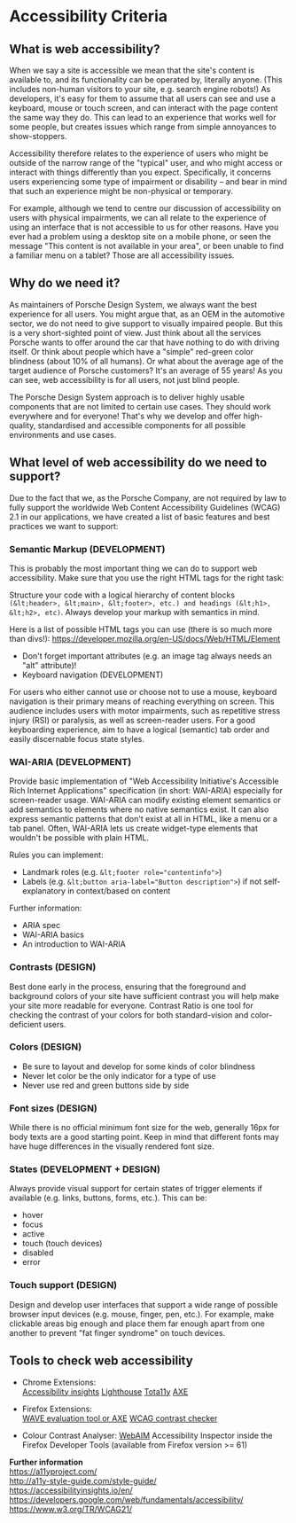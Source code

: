 # Accessibility Criteria

## What is web accessibility?
When we say a site is accessible we mean that the site's content is available to, and its functionality can be operated by, literally anyone. (This includes non-human visitors to your site, e.g. search engine robots!)
As developers, it's easy for them to assume that all users can see and use a keyboard, mouse or touch screen, and can interact with the page content the same way they do. 
This can lead to an experience that works well for some people, but creates issues which range from simple annoyances to show-stoppers.

Accessibility therefore relates to the experience of users who might be outside of the narrow range of the "typical" user, and who might access or interact with things differently than you expect. 
Specifically, it concerns users experiencing some type of impairment or disability – and bear in mind that such an experience might be non-physical or temporary.

For example, although we tend to centre our discussion of accessibility on users with physical impairments, we can all relate to the experience of using an interface that is not accessible to us for other reasons. 
Have you ever had a problem using a desktop site on a mobile phone, or seen the message "This content is not available in your area", or been unable to find a familiar menu on a tablet? Those are all accessibility issues.

## Why do we need it?
As maintainers of Porsche Design System, we always want the best experience for all users. You might argue that, as an OEM in the automotive sector, we do not need to give support to visually impaired people. But this is a very short-sighted point of view.
Just think about all the services Porsche wants to offer around the car that have nothing to do with driving itself. Or think about people which have a "simple" red-green color blindness (about 10% of all humans). 
Or what about the average age of the target audience of Porsche customers? It's an average of 55 years! As you can see, web accessibility is for all users, not just blind people.

The Porsche Design System approach is to deliver highly usable components that are not limited to certain use cases. They should work everywhere and for everyone! 
That's why we develop and offer high-quality, standardised and accessible components for all possible environments and use cases.

## What level of web accessibility do we need to support?
Due to the fact that we, as the Porsche Company, are not required by law to fully support the worldwide Web Content Accessibility Guidelines (WCAG) 2.1 in our applications, we have created a list of basic features and best practices we want to support:

### Semantic Markup (DEVELOPMENT)
This is probably the most important thing we can do to support web accessibility. Make sure that you use the right HTML tags for the right task:

Structure your code with a logical hierarchy of content blocks `(&lt;header>, &lt;main>, &lt;footer>, etc.) and headings (&lt;h1>, &lt;h2>, etc)`. Always develop your markup with semantics in mind. 

Here is a list of possible HTML tags you can use (there is so much more than divs!): https://developer.mozilla.org/en-US/docs/Web/HTML/Element

* Don't forget important attributes (e.g. an image tag always needs an "alt" attribute)!
* Keyboard navigation (DEVELOPMENT)

For users who either cannot use or choose not to use a mouse, keyboard navigation is their primary means of reaching everything on screen. 
This audience includes users with motor impairments, such as repetitive stress injury (RSI) or paralysis, as well as screen-reader users. 
For a good keyboarding experience, aim to have a logical (semantic) tab order and easily discernable focus state styles.

### WAI-ARIA (DEVELOPMENT)
Provide basic implementation of "Web Accessibility Initiative's Accessible Rich Internet Applications" specification (in short: WAI-ARIA) especially for screen-reader usage.
WAI-ARIA can modify existing element semantics or add semantics to elements where no native semantics exist. It can also express semantic patterns that don't exist at all in HTML, like a menu or a tab panel. 
Often, WAI-ARIA lets us create widget-type elements that wouldn't be possible with plain HTML.

Rules you can implement:
* Landmark roles (e.g. `&lt;footer role="contentinfo">`)
* Labels (e.g. `&lt;button aria-label="Button description">`) if not self-explanatory in context/based on content

Further information:
* ARIA spec
* WAI-ARIA basics
* An introduction to WAI-ARIA
###  Contrasts (DESIGN)
Best done early in the process, ensuring that the foreground and background colors of your site have sufficient contrast you will help make your site more readable for everyone. Contrast Ratio is one tool for checking the contrast of your colors for both standard-vision and color-deficient users.

### Colors (DESIGN)
* Be sure to layout and develop for some kinds of color blindness
* Never let color be the only indicator for a type of use
* Never use red and green buttons side by side

### Font sizes (DESIGN)
While there is no official minimum font size for the web, generally 16px for body texts are a good starting point. Keep in mind that different fonts may have huge differences in the visually rendered font size.

### States (DEVELOPMENT + DESIGN)
Always provide visual support for certain states of trigger elements if available (e.g. links, buttons, forms, etc.). This can be:
* hover
* focus
* active
* touch (touch devices)
* disabled
* error

### Touch support (DESIGN)
Design and develop user interfaces that support a wide range of possible browser input devices (e.g. mouse, finger, pen, etc.). For example, make clickable areas big enough and place them far enough apart from one another to prevent "fat finger syndrome" on touch devices.

## Tools to check web accessibility
* Chrome Extensions:  
[Accessibility insights](https://chrome.google.com/webstore/detail/accessibility-insights-fo/pbjjkligggfmakdaogkfomddhfmpjeni)
[Lighthouse](https://chrome.google.com/webstore/detail/lighthouse/blipmdconlkpinefehnmjammfjpmpbjk?hl=de)
[Tota11y](https://chrome.google.com/webstore/detail/tota11y-plugin-from-khan/oedofneiplgibimfkccchnimiadcmhpe)
[AXE](https://chrome.google.com/webstore/detail/axe/lhdoppojpmngadmnindnejefpokejbdd)

* Firefox Extensions:  
[WAVE evaluation tool or AXE](https://addons.mozilla.org/en-US/firefox/addon/wave-accessibility-tool/)
[WCAG contrast checker](https://addons.mozilla.org/de/firefox/addon/wcag-contrast-checker/)

* Colour Contrast Analyser:
[WebAIM](https://webaim.org/resources/contrastchecker/)
Accessibility Inspector inside the Firefox Developer Tools (available from Firefox version >= 61)

**Further information**  
https://a11yproject.com/  
http://a11y-style-guide.com/style-guide/  
https://accessibilityinsights.io/en/
https://developers.google.com/web/fundamentals/accessibility/  
https://www.w3.org/TR/WCAG21/
